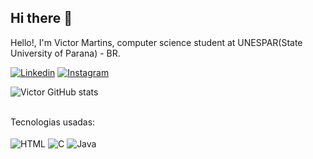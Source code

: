 ## Hi there 👋

Hello!, I'm Victor Martins, computer science student at UNESPAR(State University of Parana) - BR.

[![Linkedin](https://img.shields.io/badge/LinkedIn-0077B5?style=for-the-badge&logo=linkedin&logoColor=white)](https://www.linkedin.com/in/victor-martins-546a20231/)
[![Instagram](https://img.shields.io/badge/Instagram-E4405F?style=for-the-badge&logo=instagram&logoColor=white)]([https://www.linkedin.com/in/victor-martins-546a20231/](https://www.instagram.com/victorqm11/))

![Victor GitHub stats](https://github-readme-stats.vercel.app/api?username=VictorQMm&show_icons=true&theme=dracula)


<div style="display: inline_block"> <br/>
  Tecnologias usadas: <br/><br/>
  <img align= "center" alt="HTML" src="https://img.shields.io/badge/HTML5-E34F26?style=for-the-badge&logo=html5&logoColor=white" />
  <img align= "center" alt="C" src="https://img.shields.io/badge/C-00599C?style=for-the-badge&logo=c&logoColor=white" />
  <img align= "center" alt="Java" src="https://img.shields.io/badge/Java-ED8B00?style=for-the-badge&logo=openjdk&logoColor=white" />
</div>

